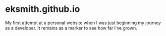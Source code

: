 eksmith.github.io
=================

My first attempt at a personal website when I was just beginning my journey as a developer. It remains as a marker to see how far I've grown. 